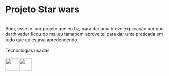 # Projeto Star wars
<br>
Bom, esse foi um projeto que eu fiz, para dar uma breve explicação por que darth vader ficou do mal,eu  tamabem aproveitei para dar uma praticada em tudo que eu estava apredendendo
<br>
<br>
Tecnoclogias usadas
<br>
<br>
<div style="display: inline_blocl">
<img src="https://cdn.jsdelivr.net/gh/devicons/devicon/icons/html5/html5-original.svg" height="40">
<img src="https://cdn.jsdelivr.net/gh/devicons/devicon/icons/css3/css3-original.svg" height="40" > 
</div>
